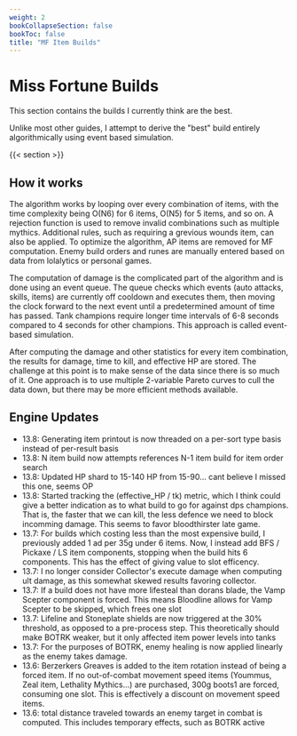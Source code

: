 ```yaml
---
weight: 2
bookCollapseSection: false
bookToc: false
title: "MF Item Builds"
---
```


# Miss Fortune Builds
This section contains the builds I currently think are the best. 

Unlike most other guides, I attempt to derive the "best" build entirely algorithmically using event based simulation. 

{{< section >}}


## How it works
The algorithm works by looping over every combination of items, with the time complexity being O(N6) for 6 items, O(N5) for 5 items, and so on. A rejection function is used to remove invalid combinations such as multiple mythics. Additional rules, such as requiring a grevious wounds item, can also be applied. To optimize the algorithm, AP items are removed for MF computation. Enemy build orders and runes are manually entered based on data from lolalytics or personal games.

The computation of damage is the complicated part of the algorithm and is done using an event queue. The queue checks which events (auto attacks, skills, items) are currently off cooldown and executes them, then moving the clock forward to the next event until a predetermined amount of time has passed. Tank champions require longer time intervals of 6-8 seconds compared to 4 seconds for other champions. This approach is called event-based simulation.

After computing the damage and other statistics for every item combination, the results for damage, time to kill, and effective HP are stored. The challenge at this point is to make sense of the data since there is so much of it. One approach is to use multiple 2-variable Pareto curves to cull the data down, but there may be more efficient methods available. 

## Engine Updates
- 13.8: Generating item printout is now threaded on a per-sort type basis instead of per-result basis
- 13.8: N item build now attempts references N-1 item build for item order search
- 13.8: Updated HP shard to 15-140 HP from 15-90... cant believe I missed this one, seems OP
- 13.8: Started tracking the (effective_HP / tk) metric, which I think could give a better indication as to what build to go for against dps champions. That is, the faster that we can kill, the less defence we need to block incomming damage. This seems to favor bloodthirster late game.
- 13.7: For builds which costing less than the most expensive build, I previously added 1 ad per 35g under 6 items. Now, I instead add BFS / Pickaxe / LS item components, stopping when the build hits 6 components. This has the effect of giving value to slot efficency.
- 13.7: I no longer consider Collector's execute damage when computing ult damage, as this somewhat skewed results favoring collector.
- 13.7: If a build does not have more lifesteal than dorans blade, the Vamp Scepter component is forced. This means Bloodline allows for Vamp Scepter to be skipped, which frees one slot
- 13.7: Lifeline and Stoneplate shields are now triggered at the 30% threshold, as opposed to a pre-process step. This theoretically should make BOTRK weaker, but it only affected item power levels into tanks
- 13.7: For the purposes of BOTRK, enemy healing is now applied linearly as the enemy takes damage.
- 13.6: Berzerkers Greaves is added to the item rotation instead of being a forced item. If no out-of-combat movement speed items (Yoummus, Zeal item, Lethality Mythics...) are purchased, 300g boots1 are forced, consuming one slot. This is effectively a discount on movement speed items.
- 13.6: total distance traveled towards an enemy target in combat is computed. This includes temporary effects, such as BOTRK active
